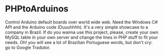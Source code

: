 # PHPtoArduinos
Control Arduino default boards over world wide web. Need the Windows C# API and the Arduino code (Duuuhhhh). It's a very simple showcase to a company in Brazil. If do you wanna use this project, please, create your own MySQL table in your own server and change the lines in PHP stuff to fit your needs. Oh! you will see a lot of Brazilian Portuguese words, but don't cry: go to Google Tradutor. 
